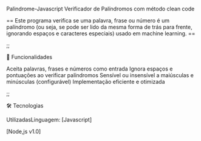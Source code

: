 Palindrome-Javascript
Verificador de Palíndromos com método clean code

== Este programa verifica se uma palavra, frase ou número é um palíndromo (ou seja, se pode ser lido da mesma forma de trás para frente, ignorando espaços e caracteres especiais) usado em machine learning. ==

;;

📌 Funcionalidades

Aceita palavras, frases e números como entrada Ignora espaços e pontuações ao verificar palíndromos Sensível ou insensível a maiúsculas e minúsculas (configurável) Implementação eficiente e otimizada

;;

🛠️ Tecnologias

UtilizadasLinguagem: [Javascript]

[Node,js v1.0]
